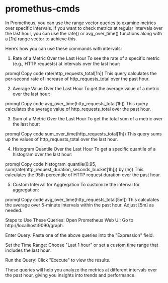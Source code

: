 # promethus-cmds
In Prometheus, you can use the range vector queries to examine metrics over specific intervals. If you want to check metrics at regular intervals over the last hour, you can use the rate() or avg_over_time() functions along with a [1h] range vector to achieve this.

Here’s how you can use these commands with intervals:

1. Rate of a Metric Over the Last Hour
To see the rate of a specific metric (e.g., HTTP requests) at intervals over the last hour:

promql
Copy code
rate(http_requests_total[1h])
This query calculates the per-second rate of increase of http_requests_total over the past hour.

2. Average Value Over the Last Hour
To get the average value of a metric over the last hour:

promql
Copy code
avg_over_time(http_requests_total[1h])
This query calculates the average value of http_requests_total over the past hour.

3. Sum of a Metric Over the Last Hour
To get the total sum of a metric over the last hour:

promql
Copy code
sum_over_time(http_requests_total[1h])
This query sums up the values of http_requests_total over the last hour.

4. Histogram Quantile Over the Last Hour
To get a specific quantile of a histogram over the last hour:

promql
Copy code
histogram_quantile(0.95, sum(rate(http_request_duration_seconds_bucket[1h])) by (le))
This calculates the 95th percentile of HTTP request duration over the past hour.

5. Custom Interval for Aggregation
To customize the interval for aggregation:

promql
Copy code
avg_over_time(http_requests_total[5m])
This calculates the average over 5-minute intervals within the past hour. Adjust [5m] as needed.

Steps to Use These Queries:
Open Prometheus Web UI: Go to http://localhost:9090/graph.

Enter Query: Paste one of the above queries into the "Expression" field.

Set the Time Range: Choose "Last 1 hour" or set a custom time range that includes the last hour.

Run the Query: Click "Execute" to view the results.

These queries will help you analyze the metrics at different intervals over the past hour, giving you insights into trends and performance.
